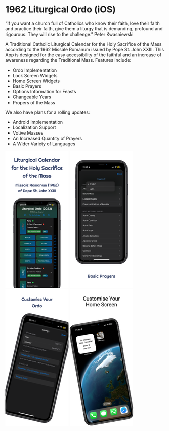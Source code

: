 # 1962 Liturgical Ordo (iOS)

“If you want a church full of Catholics who know their faith, love their faith and practice their faith, give them a liturgy that is demanding, profound and rigourous. They will rise to the challenge.”  Peter Kwasniewski

A Traditional Catholic Liturgical Calendar for the Holy Sacrifice of the Mass according to the 1962 Missale Romanum issued by Pope St. John XXIII. This App is designed for the easy accessibility of the faithful and an increase of awareness regarding the Traditional Mass. Features include:

- Ordo Implementation
- Lock Screen Widgets
- Home Screen Widgets
- Basic Prayers
- Options Information for Feasts
- Changeable Years
- Propers of the Mass

We also have plans for a rolling updates:

- Android Implementation
- Localization Support
- Votive Masses
- An Increased Quantity of Prayers
- A Wider Variety of Languages

<div>
<img src="https://github.com/m-f-1998/ordo-1962/blob/main/app-store-images/iphone-xs/iphone-xs-1.png" width="200">
<img src="https://github.com/m-f-1998/ordo-1962/blob/main/app-store-images/iphone-xs/iphone-xs-2.png" width="200">
<img src="https://github.com/m-f-1998/ordo-1962/blob/main/app-store-images/iphone-xs/iphone-xs-3.png" width="200">
<img src="https://github.com/m-f-1998/ordo-1962/blob/main/app-store-images/iphone-xs/iphone-xs-4.png" width="200">
</div>
